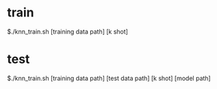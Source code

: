 
# train
$./knn_train.sh [training data path] [k shot]
# test
$./knn_train.sh [training data path] [test data path] [k shot] [model path]
